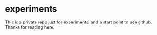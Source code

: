 experiments
===========

This is a private repo just for experiments.  and a start point to use github. Thanks for reading here.

